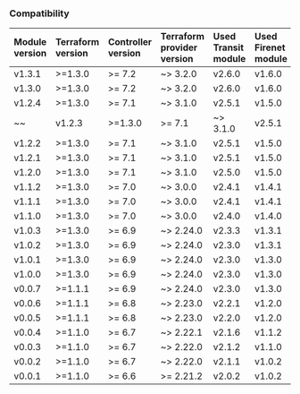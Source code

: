 ### Compatibility
| Module version | Terraform version | Controller version | Terraform provider version | Used Transit module | Used Firenet module |
| :------------- | :---------------- | :----------------- | :------------------------- | :------------------ | :------------------ |
| v1.3.1         | >=1.3.0           | >= 7.2             | ~> 3.2.0                   | v2.6.0              | v1.6.0              |
| v1.3.0         | >=1.3.0           | >= 7.2             | ~> 3.2.0                   | v2.6.0              | v1.6.0              |
| v1.2.4         | >=1.3.0           | >= 7.1             | ~> 3.1.0                   | v2.5.1              | v1.5.0              |
~~| v1.2.3         | >=1.3.0           | >= 7.1             | ~> 3.1.0                   | v2.5.1              | v1.5.0              |~~
| v1.2.2         | >=1.3.0           | >= 7.1             | ~> 3.1.0                   | v2.5.1              | v1.5.0              |
| v1.2.1         | >=1.3.0           | >= 7.1             | ~> 3.1.0                   | v2.5.1              | v1.5.0              |
| v1.2.0         | >=1.3.0           | >= 7.1             | ~> 3.1.0                   | v2.5.0              | v1.5.0              |
| v1.1.2         | >=1.3.0           | >= 7.0             | ~> 3.0.0                   | v2.4.1              | v1.4.1              |
| v1.1.1         | >=1.3.0           | >= 7.0             | ~> 3.0.0                   | v2.4.1              | v1.4.1              |
| v1.1.0         | >=1.3.0           | >= 7.0             | ~> 3.0.0                   | v2.4.0              | v1.4.0              |
| v1.0.3         | >=1.3.0           | >= 6.9             | ~> 2.24.0                  | v2.3.3              | v1.3.1              |
| v1.0.2         | >=1.3.0           | >= 6.9             | ~> 2.24.0                  | v2.3.0              | v1.3.1              |
| v1.0.1         | >=1.3.0           | >= 6.9             | ~> 2.24.0                  | v2.3.0              | v1.3.0              |
| v1.0.0         | >=1.3.0           | >= 6.9             | ~> 2.24.0                  | v2.3.0              | v1.3.0              |
| v0.0.7         | >=1.1.1           | >= 6.9             | ~> 2.24.0                  | v2.3.0              | v1.3.0              |
| v0.0.6         | >=1.1.1           | >= 6.8             | ~> 2.23.0                  | v2.2.1              | v1.2.0              |
| v0.0.5         | >=1.1.1           | >= 6.8             | ~> 2.23.0                  | v2.2.0              | v1.2.0              |
| v0.0.4         | >=1.1.0           | >= 6.7             | ~> 2.22.1                  | v2.1.6              | v1.1.2              |
| v0.0.3         | >=1.1.0           | >= 6.7             | ~> 2.22.0                  | v2.1.2              | v1.1.0              |
| v0.0.2         | >=1.1.0           | >= 6.7             | ~> 2.22.0                  | v2.1.1              | v1.0.2              |
| v0.0.1         | >=1.1.0           | >= 6.6             | >= 2.21.2                  | v2.0.2              | v1.0.2              |
